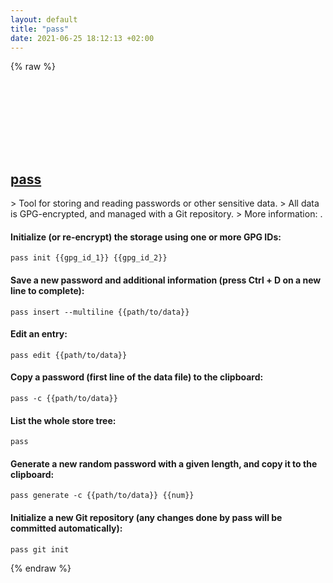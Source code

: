 ```yaml
---
layout: default
title: "pass"
date: 2021-06-25 18:12:13 +02:00
---
```

{% raw %}
<h2 id="pass">
  <a href="/en/common/pass.html">pass</a> <a href="#pass"><svg class="icon">
    <use href="/assets/images/unicode_sprite.svg#link" />
  </svg></a>
</h2>
> Tool for storing and reading passwords or other sensitive data.
> All data is GPG-encrypted, and managed with a Git repository.
> More information: <https://www.passwordstore.org>.

#### Initialize (or re-encrypt) the storage using one or more GPG IDs:
```shell
pass init {{gpg_id_1}} {{gpg_id_2}}
```
#### Save a new password and additional information (press Ctrl + D on a new line to complete):
```shell
pass insert --multiline {{path/to/data}}
```
#### Edit an entry:
```shell
pass edit {{path/to/data}}
```
#### Copy a password (first line of the data file) to the clipboard:
```shell
pass -c {{path/to/data}}
```
#### List the whole store tree:
```shell
pass
```
#### Generate a new random password with a given length, and copy it to the clipboard:
```shell
pass generate -c {{path/to/data}} {{num}}
```
#### Initialize a new Git repository (any changes done by pass will be committed automatically):
```shell
pass git init
```
{% endraw %}